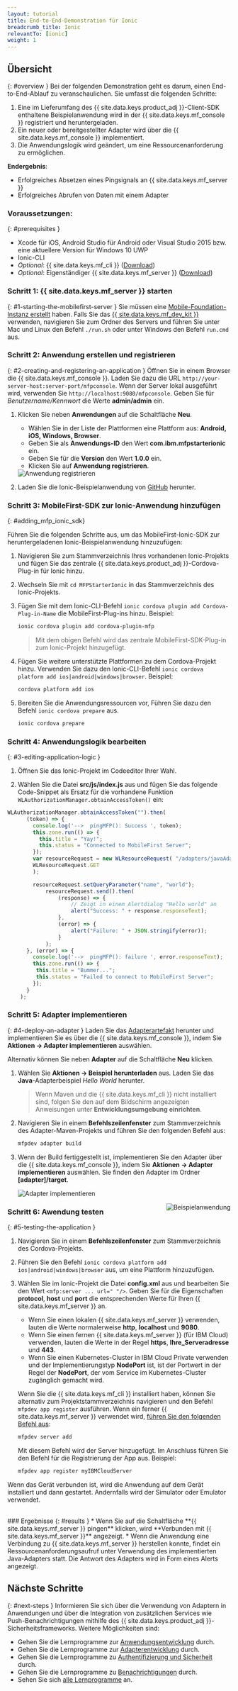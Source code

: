 ```yaml
---
layout: tutorial
title: End-to-End-Demonstration für Ionic
breadcrumb_title: Ionic
relevantTo: [ionic]
weight: 1
---
```

<!-- NLS_CHARSET=UTF-8 -->
## Übersicht
{: #overview }
Bei der folgenden Demonstration geht es darum, einen End-to-End-Ablauf zu veranschaulichen. Sie umfasst die folgenden Schritte:

1. Eine im Lieferumfang des {{ site.data.keys.product_adj }}-Client-SDK enthaltene Beispielanwendung wird in der {{ site.data.keys.mf_console }} registriert und heruntergeladen.
2. Ein neuer oder bereitgestellter Adapter wird über die {{ site.data.keys.mf_console }} implementiert.  
3. Die Anwendungslogik wird geändert, um eine Ressourcenanforderung zu ermöglichen.

**Endergebnis**:

* Erfolgreiches Absetzen eines Pingsignals an {{ site.data.keys.mf_server }}
* Erfolgreiches Abrufen von Daten mit einem Adapter

### Voraussetzungen: 
{: #prerequisites }
* Xcode für iOS, Android Studio für Android oder Visual Studio 2015 bzw. eine aktuellere Version für Windows 10 UWP
* Ionic-CLI
* *Optional*: {{ site.data.keys.mf_cli }} ([Download]({{site.baseurl}}/downloads))
* *Optional*: Eigenständiger {{ site.data.keys.mf_server }} ([Download]({{site.baseurl}}/downloads))

### Schritt 1: {{ site.data.keys.mf_server }} starten
{: #1-starting-the-mobilefirst-server }
Sie müssen eine [Mobile-Foundation-Instanz erstellt](../../ibmcloud/using-mobile-foundation) haben. Falls Sie das [{{ site.data.keys.mf_dev_kit }}](../../installation-configuration/development/mobilefirst) verwenden, navigieren Sie zum Ordner des Servers und führen Sie unter Mac und Linux den Befehl `./run.sh` oder unter Windows den Befehl `run.cmd` aus.

### Schritt 2: Anwendung erstellen und registrieren
{: #2-creating-and-registering-an-application }
Öffnen Sie in einem Browser die {{ site.data.keys.mf_console }}. Laden Sie dazu die URL `http://your-server-host:server-port/mfpconsole`. Wenn der Server lokal ausgeführt wird, verwenden Sie `http://localhost:9080/mfpconsole`. Geben Sie für *Benutzername/Kennwort* die Werte **admin/admin** ein.

1. Klicken Sie neben **Anwendungen** auf die Schaltfläche **Neu**.
    * Wählen Sie in der Liste der Plattformen eine Plattform aus: **Android, iOS, Windows, Browser**.
    * Geben Sie als **Anwendungs-ID** den Wert **com.ibm.mfpstarterionic** ein.
    * Geben Sie für die **Version** den Wert **1.0.0** ein.
    * Klicken Sie auf **Anwendung registrieren**.

    <img class="gifplayer" alt="Anwendung registrieren" src="register-an-application-ionic.png"/>

2. Laden Sie die Ionic-Beispielanwendung von [GitHub](https://github.ibm.com/MFPSamples/MFPStarterIonic) herunter.

### Schritt 3: MobileFirst-SDK zur Ionic-Anwendung hinzufügen
{: #adding_mfp_ionic_sdk}

Führen Sie die folgenden Schritte aus, um das MobileFirst-Ionic-SDK zur heruntergeladenen Ionic-Beispielanwendung hinzuzufügen:

1. Navigieren Sie zum Stammverzeichnis Ihres vorhandenen Ionic-Projekts und fügen Sie das zentrale {{ site.data.keys.product_adj }}-Cordova-Plug-in für Ionic hinzu.

2. Wechseln Sie mit `cd MFPStarterIonic` in das Stammverzeichnis des Ionic-Projekts.

3. Fügen Sie mit dem Ionic-CLI-Befehl `ionic cordova plugin add Cordova-Plug-in-Name` die MobileFirst-Plug-ins hinzu.
Beispiel:

   ```bash
   ionic cordova plugin add cordova-plugin-mfp
   ```

   > Mit dem obigen Befehl wird das zentrale MobileFirst-SDK-Plug-in zum Ionic-Projekt hinzugefügt.

4. Fügen Sie weitere unterstützte Plattformen zu dem Cordova-Projekt hinzu. Verwenden Sie dazu den Ionic-CLI-Befehl `ionic cordova platform add ios|android|windows|browser`. Beispiel:

   ```bash
   cordova platform add ios
   ```

5. Bereiten Sie die Anwendungsressourcen vor, Führen Sie dazu den Befehl `ionic cordova prepare` aus.

   ```bash
   ionic cordova prepare
   ```

### Schritt 4: Anwendungslogik bearbeiten
{: #3-editing-application-logic }
1. Öffnen Sie das Ionic-Projekt im Codeeditor Ihrer Wahl.

2. Wählen Sie die Datei **src/js/index.js** aus und fügen Sie das folgende Code-Snippet als Ersatz für die vorhandene Funktion `WLAuthorizationManager.obtainAccessToken()` ein:

```javascript
WLAuthorizationManager.obtainAccessToken("").then(
      (token) => {
        console.log('-->  pingMFP(): Success ', token);
        this.zone.run(() => {
          this.title = "Yay!";
          this.status = "Connected to MobileFirst Server";
        });
        var resourceRequest = new WLResourceRequest( "/adapters/javaAdapter/resource/greet/",
        WLResourceRequest.GET
        );

        resourceRequest.setQueryParameter("name", "world");
            resourceRequest.send().then(
                (response) => {
                    // Zeigt in einem Alertdialog "Hello world" an
                    alert("Success: " + response.responseText);
                },
                (error) => {
                    alert("Failure: " + JSON.stringify(error));
                }
            );
      }, (error) => {
        console.log('-->  pingMFP(): failure ', error.responseText);
        this.zone.run(() => {
         this.title = "Bummer...";
         this.status = "Failed to connect to MobileFirst Server";
        });
      }
    );
```

### Schritt 5: Adapter implementieren
{: #4-deploy-an-adapter }
Laden Sie das [Adapterartefakt](../javaAdapter.adapter) herunter und implementieren Sie es über die {{ site.data.keys.mf_console }}, indem Sie **Aktionen → Adapter implementieren** auswählen.

Alternativ können Sie neben **Adapter** auf die Schaltfläche **Neu** klicken.  

1. Wählen Sie **Aktionen → Beispiel herunterladen** aus. Laden Sie das **Java**-Adapterbeispiel *Hello World* herunter.

    > Wenn Maven und die {{ site.data.keys.mf_cli }} nicht installiert sind, folgen Sie den auf dem Bildschirm angezeigten Anweisungen unter **Entwicklungsumgebung einrichten**. 

2. Navigieren Sie in einem **Befehlszeilenfenster** zum Stammverzeichnis des Adapter-Maven-Projekts und führen Sie den folgenden Befehl aus:

    ```bash
    mfpdev adapter build
    ```

3. Wenn der Build fertiggestellt ist, implementieren Sie den Adapter über die
{{ site.data.keys.mf_console }}, indem Sie **Aktionen → Adapter implementieren** auswählen. Sie finden den Adapter im Ordner **[adapter]/target**.

    <img class="gifplayer" alt="Adapter implementieren" src="create-an-adapter.png"/>   


<img src="ionicQuickStart.png" alt="Beispielanwendung" style="float:right"/>

### Schritt 6: Awendung testen
{: #5-testing-the-application }
1. Navigieren Sie in einem **Befehlszeilenfenster** zum Stammverzeichnis des Cordova-Projekts.
2. Führen Sie den Befehl `ionic cordova platform add ios|android|windows|browser` aus, um eine Plattform hinzuzufügen.
3. Wählen Sie im Ionic-Projekt die Datei **config.xml** aus und bearbeiten Sie den Wert `<mfp:server ... url=" "/>`. Geben Sie für die Eigenschaften **protocol**, **host** und **port** die entsprechenden Werte für Ihren {{ site.data.keys.mf_server }} an.
    * Wenn Sie einen lokalen {{ site.data.keys.mf_server }} verwenden, lauten die Werte normalerweise **http**, **localhost** und **9080**.
    * Wenn Sie einen fernen {{ site.data.keys.mf_server }} (für IBM Cloud) verwenden, lauten die Werte in der Regel **https**, **Ihre_Serveradresse** und **443**.
    * Wenn Sie einen Kubernetes-Cluster in IBM Cloud Private verwenden und der Implementierungstyp **NodePort** ist, ist der Portwert in der Regel der **NodePort**, der vom Service im Kubernetes-Cluster zugänglich gemacht wird.

    Wenn Sie die {{ site.data.keys.mf_cli }} installiert haben, können Sie alternativ zum Projektstammverzeichnis navigieren und den Befehl `mfpdev app register` ausführen. Wenn ein ferner {{ site.data.keys.mf_server }} verwendet wird, [führen Sie den folgenden Befehl aus](../../application-development/using-mobilefirst-cli-to-manage-mobilefirst-artifacts/#add-a-new-server-instance):
    ```bash
    mfpdev server add
    ```
     Mit diesem Befehl wird der Server hinzugefügt. Im Anschluss führen Sie den Befehl für die Registrierung der App aus. Beispiel:
     ```bash
    mfpdev app register myIBMCloudServer
    ```

Wenn das Gerät verbunden ist, wird die Anwendung auf dem Gerät installiert und dann gestartet.
Andernfalls wird der Simulator oder Emulator verwendet.

<br clear="all"/>
### Ergebnisse
{: #results }
* Wenn Sie auf die Schaltfläche **{{ site.data.keys.mf_server }} pingen** klicken, wird **Verbunden mit {{ site.data.keys.mf_server }}** angezeigt.
* Wenn die Anwendung eine Verbindung zu {{ site.data.keys.mf_server }} herstellen konnte, findet ein Ressourcenanforderungsaufruf unter Verwendung des implementierten Java-Adapters statt. Die Antwort des Adapters wird in Form eines Alerts angezeigt.

## Nächste Schritte
{: #next-steps }
Informieren Sie sich über die Verwendung von Adaptern in Anwendungen und über die Integration von zusätzlichen Services wie Push-Benachrichtigungen mithilfe des {{ site.data.keys.product_adj }}-Sicherheitsframeworks. Weitere Möglichkeiten sind:

- Gehen Sie die Lernprogramme zur [Anwendungsentwicklung](../../application-development/) durch.
- Gehen Sie die Lernprogramme zur [Adapterentwicklung](../../adapters/) durch.
- Gehen Sie die Lernprogramme zu [Authentifizierung und Sicherheit](../../authentication-and-security/) durch.
- Gehen Sie die Lernprogramme zu [Benachrichtigungen](../../notifications/) durch.
- Sehen Sie sich [alle Lernprogramme](../../all-tutorials) an.
